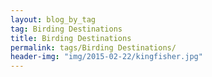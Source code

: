 ```yaml
---
layout: blog_by_tag
tag: Birding Destinations
title: Birding Destinations
permalink: tags/Birding Destinations/
header-img: "img/2015-02-22/kingfisher.jpg"
---
```

